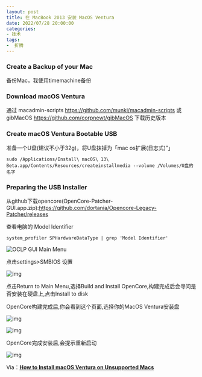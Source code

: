 ```yaml
---
layout: post
title: 在 MacBook 2013 安装 MacOS Ventura
date: 2022/07/28 20:00:00
categories:
- 技术
tags:
-  折腾
---
```

### Create a Backup of your Mac

备份Mac，我使用timemachine备份

### Download macOS Ventura

通过 macadmin-scripts https://github.com/munki/macadmin-scripts 或 gibMacOS https://github.com/corpnewt/gibMacOS 下载历史版本

### Create macOS Ventura Bootable USB

准备一个U盘(建议不小于32g)，将U盘抹掉为「mac os扩展(日志式)”」

```
sudo /Applications/Install\ macOS\ 13\ Beta.app/Contents/Resources/createinstallmedia --volume /Volumes/U盘的名字
```

### Preparing the USB Installer

从github下载opencore(OpenCore-Patcher-GUI.app.zip):https://github.com/dortania/Opencore-Legacy-Patcher/releases

查看电脑的 Model Identifier

```
system_profiler SPHardwareDataType | grep 'Model Identifier'
```

![OCLP GUI Main Menu](https://pics.naaln.com/blog/2022-07-31-65be79.png-basicBlog)



点击settings>SMBIOS 设置

![img](https://pics.naaln.com/blog/2022-07-31-6d481b.webp-basicBlog)

点击Return to Main Menu,选择Build and Install OpenCore,构建完成后会寻问是否安装在硬盘上,点击Install to disk

OpenCore构建完成后,你会看到这个页面,选择你的MacOS Ventura安装盘

![img](https://pics.naaln.com/blog/2022-07-31-153478.webp-basicBlog)

![img](https://pics.naaln.com/blog/2022-07-31-c0e9bc.webp-basicBlog)

OpenCore完成安装后,会提示重新启动

![img](https://pics.naaln.com/blog/2022-07-31-4efb84.webp-basicBlog)



Via：[**How to Install macOS Ventura on Unsupported Macs**](https://elitemacx86.com/threads/how-to-install-macos-ventura-on-unsupported-macs.921/)